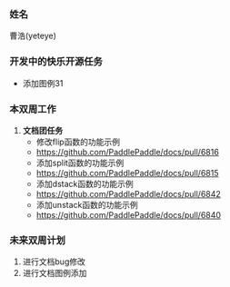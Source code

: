 ### 姓名

曹浩(yeteye)

### 开发中的快乐开源任务

   - 添加图例31

### 本双周工作
  
1. **文档团任务**
   - 修改flip函数的功能示例
   - https://github.com/PaddlePaddle/docs/pull/6816
   - 添加split函数的功能示例
   - https://github.com/PaddlePaddle/docs/pull/6815
   - 添加dstack函数的功能示例
   - https://github.com/PaddlePaddle/docs/pull/6842
   - 添加unstack函数的功能示例
   - https://github.com/PaddlePaddle/docs/pull/6840


### 未来双周计划

1. 进行文档bug修改
2. 进行文档图例添加
